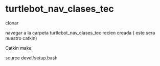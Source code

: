# turtlebot_nav_clases_tec


clonar

navegar a la carpeta turtlebot_nav_clases_tec recien creada ( este sera nuestro catkin)

Catkin make

source devel/setup.bash

